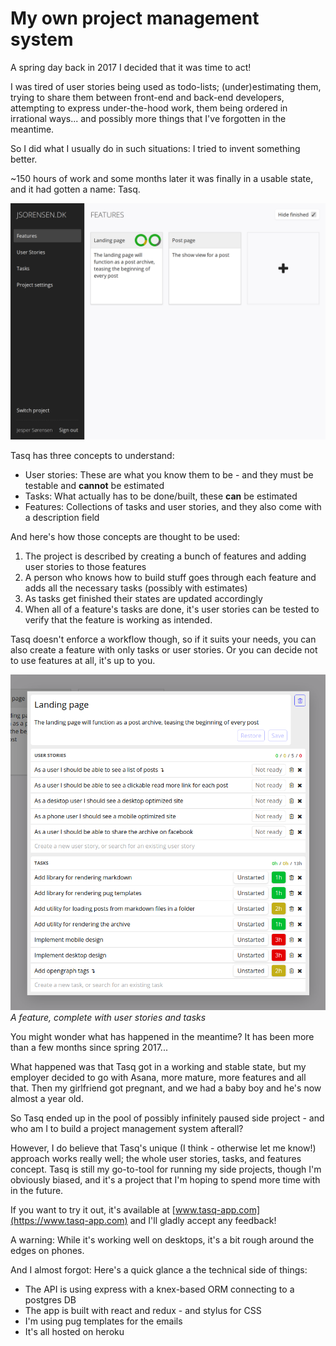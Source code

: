 # My own project management system

A spring day back in 2017 I decided that it was time to act!

I was tired of user stories being used as todo-lists; (under)estimating them, trying to share them between front-end and back-end developers, attempting to express under-the-hood work, them being ordered in irrational ways... and possibly more things that I've forgotten in the meantime.

So I did what I usually do in such situations: I tried to invent something better.

~150 hours of work and some months later it was finally in a usable state, and it had gotten a name: Tasq.

![the list of features](features-list.png)

Tasq has three concepts to understand:
- User stories: These are what you know them to be - and they must be testable and **cannot** be estimated
- Tasks: What actually has to be done/built, these **can** be estimated
- Features: Collections of tasks and user stories, and they also come with a description field

And here's how those concepts are thought to be used:
1. The project is described by creating a bunch of features and adding user stories to those features
2. A person who knows how to build stuff goes through each feature and adds all the necessary tasks (possibly with estimates)
3. As tasks get finished their states are updated accordingly
4. When all of a feature's tasks are done, it's user stories can be tested to verify that the feature is working as intended.

Tasq doesn't enforce a workflow though, so if it suits your needs, you can also create a feature with only tasks or user stories. Or you can decide not to use features at all, it's up to you.

![a feature with user stories and tasks](feature.png)
_A feature, complete with user stories and tasks_

You might wonder what has happened in the meantime? It has been more than a few months since spring 2017...

What happened was that Tasq got in a  working and stable state, but my employer decided to go with Asana, more mature, more features and all that.
Then my girlfriend got pregnant, and we had a baby boy and he's now almost a year old.

So Tasq ended up in the pool of possibly infinitely paused side project - and who am I to build a project management system afterall?

However, I do believe that Tasq's unique (I think - otherwise let me know!) approach works really well; the whole user stories, tasks, and features concept. Tasq is still my go-to-tool for running my side projects, though I'm obviously biased, and it's a project that I'm hoping to spend more time with in the future.

If you want to try it out, it's available at [www.tasq-app.com](https://www.tasq-app.com) and I'll gladly accept any feedback!

A warning: While it's working well on desktops, it's a bit rough around the edges on phones.

And I almost forgot: Here's a quick glance a the technical side of things:
 - The API is using express with a knex-based ORM connecting to a postgres DB
 - The app is built with react and redux - and stylus for CSS
 - I'm using pug templates for the emails
 - It's all hosted on heroku
